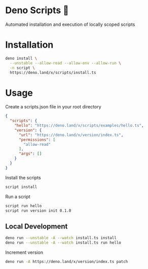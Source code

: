 # Deno Scripts 🦕

Automated installation and execution of locally scoped scripts

# Installation

```sh
deno install \
  --unstable --allow-read --allow-env --allow-run \
  -n script \
  https://deno.land/x/scripts/install.ts
```

# Usage

Create a scripts.json file in your root directory

```json
{
  "scripts": {
    "hello": "https://deno.land/x/scripts/examples/hello.ts",
    "version": {
      "url": "https://deno.land/x/version/index.ts",
      "permissions": [
        "allow-read"
      ],
      "args": []
    }
  }
}
```

Install the scripts

```sh
script install
```

Run a script

```sh
script run hello
script run version init 0.1.0
```

## Local Development

```sh
deno run --unstable -A --watch install.ts install
deno run --unstable -A --watch install.ts run hello
```

Increment version

```sh
deno run -A https://deno.land/x/version/index.ts patch
```

